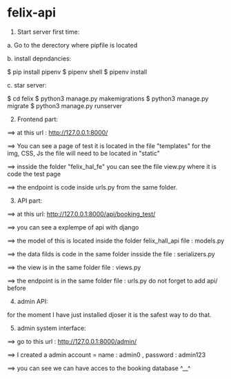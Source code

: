 # felix-api

1. Start server first time:

a. Go to the derectory where pipfile is located

b. install depndancies:

$ pip install pipenv
$ pipenv shell
$ pipenv install

c. star server:

$ cd felix
$ python3 manage.py makemigrations
$ python3 manage.py migrate
$ python3 manage.py runserver

2. Frontend part:

==> at this url : http://127.0.0.1:8000/

==> You can see a page of test it is located in the file "templates" for the img, CSS, Js the file will need to be located in "static"

==> insside the folder "felix_hal_fe" you can see the file view.py where it is code the test page

==> the endpoint is code inside urls.py from the same folder.

3. API part:

==> at this url: http://127.0.0.1:8000/api/booking_test/

==> you can see a explempe of api with django

==> the model of this is located inside the folder felix_hall_api file : models.py

==> the data filds is code in the same folder insside the file : serializers.py

==> the view is in the same folder file : views.py

==> the endpoint is in the same folder file : urls.py do not forget to add api/ before

4. admin API:

for the moment I have just installed djoser it is the safest way to do that.

5. admin system interface:

==> go to this url : http://127.0.0.1:8000/admin/

==> I created a admin account = name : admin0 , password : admin123

==> you can see we can have acces to the booking database ^\_\_^
